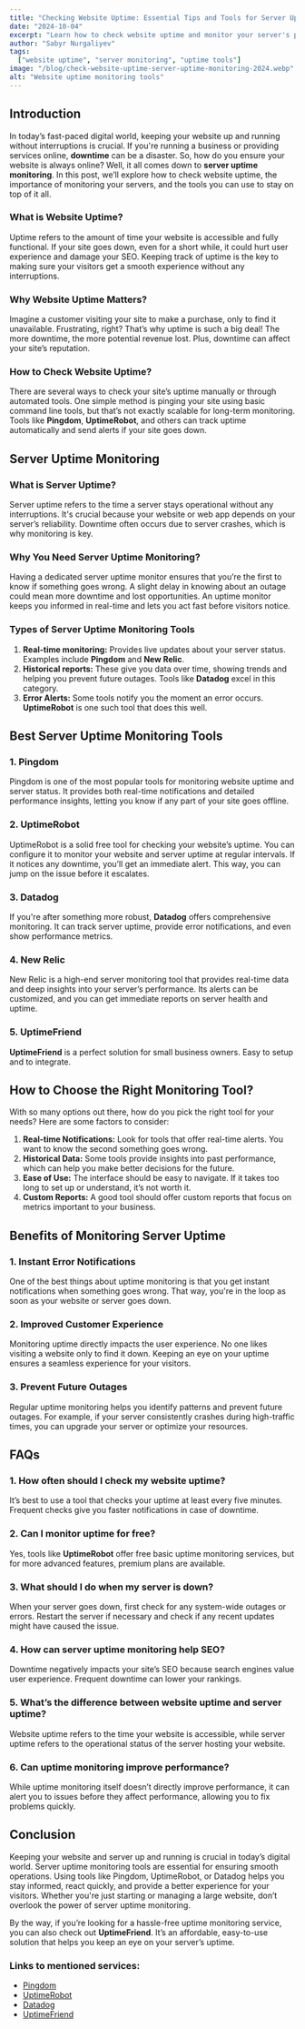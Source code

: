 ```yaml
---
title: "Checking Website Uptime: Essential Tips and Tools for Server Uptime Monitoring"
date: "2024-10-04"
excerpt: "Learn how to check website uptime and monitor your server's performance using the best tools. Explore the benefits of server uptime monitoring tools and understand their importance in maintaining website performance."
author: "Sabyr Nurgaliyev"
tags:
  ["website uptime", "server monitoring", "uptime tools"]
image: "/blog/check-website-uptime-server-uptime-monitoring-2024.webp"
alt: "Website uptime monitoring tools"
---
```


## Introduction

In today’s fast-paced digital world, keeping your website up and running without interruptions is crucial. If you're running a business or providing services online, **downtime** can be a disaster. So, how do you ensure your website is always online? Well, it all comes down to **server uptime monitoring**. In this post, we’ll explore how to check website uptime, the importance of monitoring your servers, and the tools you can use to stay on top of it all.

### What is Website Uptime?

Uptime refers to the amount of time your website is accessible and fully functional. If your site goes down, even for a short while, it could hurt user experience and damage your SEO. Keeping track of uptime is the key to making sure your visitors get a smooth experience without any interruptions.

### Why Website Uptime Matters?

Imagine a customer visiting your site to make a purchase, only to find it unavailable. Frustrating, right? That’s why uptime is such a big deal! The more downtime, the more potential revenue lost. Plus, downtime can affect your site’s reputation.

### How to Check Website Uptime?

There are several ways to check your site’s uptime manually or through automated tools. One simple method is pinging your site using basic command line tools, but that’s not exactly scalable for long-term monitoring. Tools like **Pingdom**, **UptimeRobot**, and others can track uptime automatically and send alerts if your site goes down.

## Server Uptime Monitoring

### What is Server Uptime?

Server uptime refers to the time a server stays operational without any interruptions. It's crucial because your website or web app depends on your server’s reliability. Downtime often occurs due to server crashes, which is why monitoring is key.

### Why You Need Server Uptime Monitoring?

Having a dedicated server uptime monitor ensures that you’re the first to know if something goes wrong. A slight delay in knowing about an outage could mean more downtime and lost opportunities. An uptime monitor keeps you informed in real-time and lets you act fast before visitors notice.

### Types of Server Uptime Monitoring Tools

1. **Real-time monitoring:** Provides live updates about your server status. Examples include **Pingdom** and **New Relic**.
2. **Historical reports:** These give you data over time, showing trends and helping you prevent future outages. Tools like **Datadog** excel in this category.
3. **Error Alerts:** Some tools notify you the moment an error occurs. **UptimeRobot** is one such tool that does this well.

## Best Server Uptime Monitoring Tools

### 1. Pingdom

Pingdom is one of the most popular tools for monitoring website uptime and server status. It provides both real-time notifications and detailed performance insights, letting you know if any part of your site goes offline.

### 2. UptimeRobot

UptimeRobot is a solid free tool for checking your website’s uptime. You can configure it to monitor your website and server uptime at regular intervals. If it notices any downtime, you’ll get an immediate alert. This way, you can jump on the issue before it escalates.

### 3. Datadog

If you're after something more robust, **Datadog** offers comprehensive monitoring. It can track server uptime, provide error notifications, and even show performance metrics.

### 4. New Relic

New Relic is a high-end server monitoring tool that provides real-time data and deep insights into your server’s performance. Its alerts can be customized, and you can get immediate reports on server health and uptime. 

### 5. UptimeFriend

**UptimeFriend** is a perfect solution for small business owners. Easy to setup and to integrate.

## How to Choose the Right Monitoring Tool?

With so many options out there, how do you pick the right tool for your needs? Here are some factors to consider:

1. **Real-time Notifications:** Look for tools that offer real-time alerts. You want to know the second something goes wrong.
2. **Historical Data:** Some tools provide insights into past performance, which can help you make better decisions for the future.
3. **Ease of Use:** The interface should be easy to navigate. If it takes too long to set up or understand, it’s not worth it.
4. **Custom Reports:** A good tool should offer custom reports that focus on metrics important to your business.

## Benefits of Monitoring Server Uptime

### 1. Instant Error Notifications

One of the best things about uptime monitoring is that you get instant notifications when something goes wrong. That way, you're in the loop as soon as your website or server goes down.

### 2. Improved Customer Experience

Monitoring uptime directly impacts the user experience. No one likes visiting a website only to find it down. Keeping an eye on your uptime ensures a seamless experience for your visitors.

### 3. Prevent Future Outages

Regular uptime monitoring helps you identify patterns and prevent future outages. For example, if your server consistently crashes during high-traffic times, you can upgrade your server or optimize your resources.

## FAQs

### 1. How often should I check my website uptime?
It’s best to use a tool that checks your uptime at least every five minutes. Frequent checks give you faster notifications in case of downtime.

### 2. Can I monitor uptime for free?
Yes, tools like **UptimeRobot** offer free basic uptime monitoring services, but for more advanced features, premium plans are available.

### 3. What should I do when my server is down?
When your server goes down, first check for any system-wide outages or errors. Restart the server if necessary and check if any recent updates might have caused the issue.

### 4. How can server uptime monitoring help SEO?
Downtime negatively impacts your site’s SEO because search engines value user experience. Frequent downtime can lower your rankings.

### 5. What’s the difference between website uptime and server uptime?
Website uptime refers to the time your website is accessible, while server uptime refers to the operational status of the server hosting your website.

### 6. Can uptime monitoring improve performance?
While uptime monitoring itself doesn’t directly improve performance, it can alert you to issues before they affect performance, allowing you to fix problems quickly.

## Conclusion

Keeping your website and server up and running is crucial in today’s digital world. Server uptime monitoring tools are essential for ensuring smooth operations. Using tools like Pingdom, UptimeRobot, or Datadog helps you stay informed, react quickly, and provide a better experience for your visitors. Whether you're just starting or managing a large website, don’t overlook the power of server uptime monitoring.

By the way, if you’re looking for a hassle-free uptime monitoring service, you can also check out **UptimeFriend**. It’s an affordable, easy-to-use solution that helps you keep an eye on your server’s uptime.

### Links to mentioned services:

- [Pingdom](https://www.pingdom.com)
- [UptimeRobot](https://uptimerobot.com)
- [Datadog](https://www.datadoghq.com)
- [UptimeFriend](https://uptimefriend.com/)